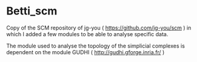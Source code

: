 # Betti_scm
Copy of the SCM repository of jg-you ( https://github.com/jg-you/scm ) in which I added a few modules to be able to analyse specific data.

The module used to analyse the topology of the simplicial complexes is dependent on the module GUDHI ( http://gudhi.gforge.inria.fr/ )
